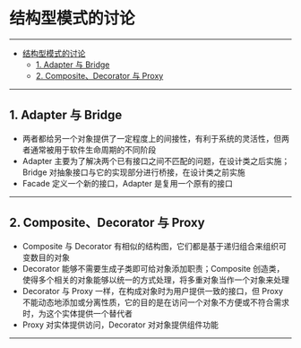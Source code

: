 # 结构型模式的讨论

---

- [结构型模式的讨论](#结构型模式的讨论)
	- [1. Adapter 与 Bridge](#1-adapter-与-bridge)
	- [2. Composite、Decorator 与 Proxy](#2-compositedecorator-与-proxy)

---
## 1. Adapter 与 Bridge

- 两者都给另一个对象提供了一定程度上的间接性，有利于系统的灵活性，但两者通常被用于软件生命周期的不同阶段
- Adapter 主要为了解决两个已有接口之间不匹配的问题，在设计类之后实施；Bridge 对抽象接口与它的实现部分进行桥接，在设计类之前实施
- Facade 定义一个新的接口，Adapter 是复用一个原有的接口
  
---
## 2. Composite、Decorator 与 Proxy

- Composite 与 Decorator 有相似的结构图，它们都是基于递归组合来组织可变数目的对象
- Decorator 能够不需要生成子类即可给对象添加职责；Composite 创造类，使得多个相关的对象能够以统一的方式处理，将多重对象当作一个对象来处理
- Decorator 与 Proxy 一样，在构成对象时为用户提供一致的接口，但 Proxy 不能动态地添加或分离性质，它的目的是在访问一个对象不方便或不符合需求时，为这个实体提供一个替代者
- Proxy 对实体提供访问，Decorator 对对象提供组件功能

---
